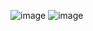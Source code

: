 ![image](https://github.com/PaulaYaniz/year_2/assets/89135778/2d23e0d9-bdc9-4ebd-8ac7-fd24c3f49634)
![image](https://github.com/PaulaYaniz/year_2/assets/89135778/ca3aaa28-198a-493a-b002-0c3dbca4e85a)
